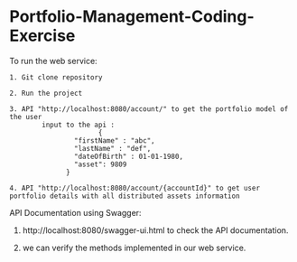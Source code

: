 # Portfolio-Management-Coding-Exercise


To run the web service:
    
    1. Git clone repository

    2. Run the project
    
    3. API "http://localhost:8080/account/" to get the portfolio model of the user
            input to the api :
                          {
                    "firstName" : "abc",
                    "lastName" : "def",
                    "dateOfBirth" : 01-01-1980,
                    "asset": 9809
                  }
                  
    4. API "http://localhost:8080/account/{accountId}" to get user portfolio details with all distributed assets information
    
   
API Documentation using Swagger:

1. http://localhost:8080/swagger-ui.html to check the API documentation.

2. we can verify the methods implemented in our web service. 
